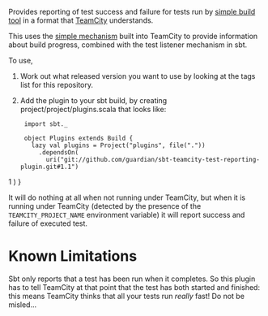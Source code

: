 Provides reporting of test success and failure for tests run by
[simple build tool](https://github.com/harrah/xsbt)
in a format
that [TeamCity](http://www.jetbrains.com/teamcity) understands.

This uses the [simple mechanism](http://confluence.jetbrains.net/display/TCD65/Build+Script+Interaction+with+TeamCity)
built into TeamCity to provide information about build progress, combined with the test listener
mechanism in sbt.

To use,

1. Work out what released version you want to use by looking at the tags list for this repository.

2. Add the plugin to your sbt build, by creating project/project/plugins.scala that looks like:

        import sbt._

        object Plugins extends Build {
          lazy val plugins = Project("plugins", file("."))
            .dependsOn(
              uri("git://github.com/guardian/sbt-teamcity-test-reporting-plugin.git#1.1")
1
            )
        }


It will do nothing at all when not running under TeamCity, but
when it is running under TeamCity (detected by the presence of the `TEAMCITY_PROJECT_NAME` environment variable)
it will report success and failure of executed test.

Known Limitations
=================

Sbt only reports that a test has been run when it completes. So this plugin has to
tell TeamCity at that point that the test has both started and finished: this means
TeamCity thinks that all your tests run *really* fast! Do not be misled...
